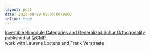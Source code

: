 ```yaml
---
layout: post
date: 2023-08-29 09:00:00+0200
inline: true
---
```

[Invertible Bimodule Categories and Generalized Schur Orthogonality](https://link.springer.com/article/10.1007/s00220-023-04781-y) published at [@CMP](https://link.springer.com/article/10.1007/s00220-023-04781-y) <br>
work with Laurens Lootens and Frank Verstraete